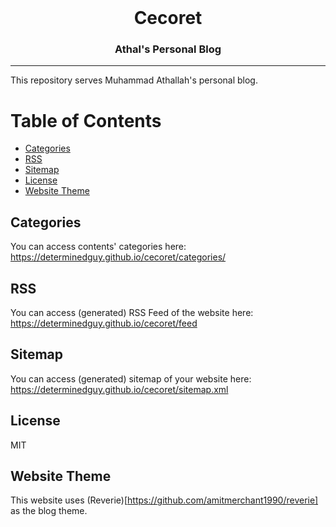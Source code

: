 <div align="center">
  <br>
  <h1>Cecoret</h1>
  <h3>Athal's Personal Blog</h3>
</div>

---

This repository serves Muhammad Athallah's personal blog.

# Table of Contents
  - [Categories](#categories)
  - [RSS](#rss)
  - [Sitemap](#sitemap)
  - [License](#license)
  - [Website Theme](#website-theme)

## Categories

You can access contents' categories here: <https://determinedguy.github.io/cecoret/categories/>

## RSS

You can access (generated) RSS Feed of the website here: <https://determinedguy.github.io/cecoret/feed>

## Sitemap

You can access (generated) sitemap of your website here: <https://determinedguy.github.io/cecoret/sitemap.xml>

## License

MIT

## Website Theme

This website uses (Reverie)[https://github.com/amitmerchant1990/reverie] as the blog theme.
